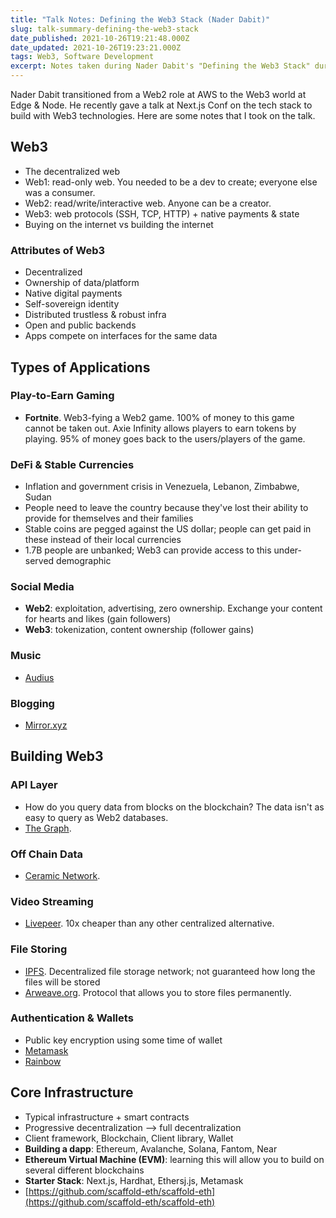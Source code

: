 ```yaml
---
title: "Talk Notes: Defining the Web3 Stack (Nader Dabit)"
slug: talk-summary-defining-the-web3-stack
date_published: 2021-10-26T19:21:48.000Z
date_updated: 2021-10-26T19:23:21.000Z
tags: Web3, Software Development
excerpt: Notes taken during Nader Dabit's "Defining the Web3 Stack" during Next.js Conf.
---
```


Nader Dabit transitioned from a Web2 role at AWS to the Web3 world at Edge & Node. He recently gave a talk at Next.js Conf on the tech stack to build with Web3 technologies. Here are some notes that I took on the talk.

## Web3

- The decentralized web
- Web1: read-only web. You needed to be a dev to create; everyone else was a consumer.
- Web2: read/write/interactive web. Anyone can be a creator.
- Web3: web protocols (SSH, TCP, HTTP) + native payments & state
- Buying on the internet vs building the internet

### Attributes of Web3

- Decentralized
- Ownership of data/platform
- Native digital payments
- Self-sovereign identity
- Distributed trustless & robust infra
- Open and public backends
- Apps compete on interfaces for the same data

## Types of Applications

### Play-to-Earn Gaming

- **Fortnite**. Web3-fying a Web2 game. 100% of money to this game cannot be taken out. Axie Infinity allows players to earn tokens by playing. 95% of money goes back to the users/players of the game.

### DeFi & Stable Currencies

- Inflation and government crisis in Venezuela, Lebanon, Zimbabwe, Sudan
- People need to leave the country because they've lost their ability to provide for themselves and their families
- Stable coins are pegged against the US dollar; people can get paid in these instead of their local currencies
- 1.7B people are unbanked; Web3 can provide access to this under-served demographic

### Social Media

- **Web2**: exploitation, advertising, zero ownership. Exchange your content for hearts and likes (gain followers)
- **Web3**: tokenization, content ownership (follower gains)

### Music

- [Audius](https://audius.co/)

### Blogging

- [Mirror.xyz](https://mirror.xyz/)

## Building Web3

### API Layer

- How do you query data from blocks on the blockchain? The data isn't as easy to query as Web2 databases.
- [The Graph](https://thegraph.com/en/).

### Off Chain Data

- [Ceramic Network](https://ceramic.network/).

### Video Streaming

- [Livepeer](https://livepeer.org/). 10x cheaper than any other centralized alternative.

### File Storing

- [IPFS](https://ipfs.io/). Decentralized file storage network; not guaranteed how long the files will be stored
- [Arweave.org](https://www.arweave.org/). Protocol that allows you to store files permanently.

### Authentication & Wallets

- Public key encryption using some time of wallet
- [Metamask](https://metamask.io/)
- [Rainbow](https://rainbow.me/)

## Core Infrastructure

- Typical infrastructure + smart contracts
- Progressive decentralization --> full decentralization
- Client framework, Blockchain, Client library, Wallet
- **Building a dapp**: Ethereum, Avalanche, Solana, Fantom, Near
- **Ethereum Virtual Machine (EVM)**: learning this will allow you to build on several different blockchains
- **Starter Stack**: Next.js, Hardhat, Ethersj.js, Metamask
- [https://github.com/scaffold-eth/scaffold-eth](https://github.com/scaffold-eth/scaffold-eth)

